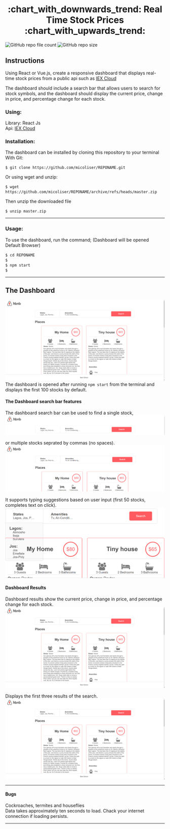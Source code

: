 <h1 align="center"> :chart_with_downwards_trend: Real Time Stock Prices :chart_with_upwards_trend: </h1>

![GitHub repo file count](https://img.shields.io/github/directory-file-count/Jesulayomy/calculator?style=for-the-badge) ![GitHub repo size](https://img.shields.io/github/repo-size/Jesulayomy/calculator?style=for-the-badge)

<h2>Instructions</h2>
    <p>
    Using React or Vue.js, create a responsive dashboard that displays real-time stock prices from a 
    public api such as <a href="https://iexcloud.io/" alt="iexcloud.io">IEX Cloud</a>
    </p>
    <p>
    The dashboard should include a search bar that allows users to search for stock symbols, and the
    dashboard should display the current price, change in price, and percentage change for each stock.
    </p>
<ul style="list-style-type: none; padding: 0px">
    <h3>Using:</h3>
    <li>Library: React Js</li>
    <li>Api: <a href="https://iexcloud.io/" alt="iexcloud.io">IEX Cloud</a>
</ul>

### Installation:
The dashboard can be installed by cloning this repository to your terminal
With Git:

```commandline
$ git clone https://github.com/micoliser/REPONAME.git
```

Or using wget and unzip:
```commandline
$ wget https://github.com/micoliser/REPONAME/archive/refs/heads/master.zip
```

Then unzip the downloaded file
```commandline
$ unzip master.zip
```

---

### Usage:
To use the dashboard, run the command; (Dashboard will be opened Default Browser)
```commandline
$ cd REPONAME
$
$ npm start
$
```

---

## The Dashboard
![New Opened Dashboard in broswer window showing searchbar](images/default_dash.png)
The dashboard is opened after running ```npm start``` from the terminal and
 displays the first 100 stocks by default.
 
#### The Dashboard search bar features

The dashboard search bar can be used to find a single stock,<br>
![Search image for single stock](images/single_search.png)

or multiple stocks seprated by commas (no spaces).<br>
![Search image for multiple stocks](images/multi_search.png)

It supports typing suggestions based on user input (first 50 stocks, completes text on click).<br>
![Search image showing suggestions](images/suggest_search.png)


#### Dashboard Results
Dashboard results show the current price, change in price, and percentage change for each stock.
![Search image showing result parameters](images/default_dash.png)


Displays the first three results of the search.
![Search image showing multiple results of stock search](images/default_dash.png)

---

#### Bugs

Cockroaches, termites and houseflies<br>
Data takes approximately ten seconds to load. Chack your internet connection if loading persists.

---
